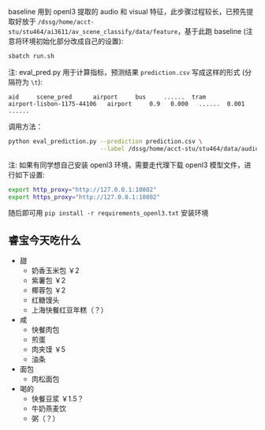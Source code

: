 baseline 用到 openl3 提取的 audio 和 visual 特征，此步骤过程较长，已预先提取好放于 `/dssg/home/acct-stu/stu464/ai3611/av_scene_classify/data/feature`，基于此跑 baseline (注意将环境初始化部分改成自己的设置):

```bash
sbatch run.sh
```

注: eval_pred.py 用于计算指标，预测结果 `prediction.csv` 写成这样的形式 (分隔符为 `\t`):
```
aid     scene_pred      airport     bus     ......  tram
airport-lisbon-1175-44106   airport     0.9   0.000   ......  0.001
......
```
调用方法：
```bash
python eval_prediction.py --prediction prediction.csv \
                          --label /dssg/home/acct-stu/stu464/data/audio_visual_scenes/evaluation_setup/fold1_evaluate.csv
```

注: 如果有同学想自己安装 openl3 环境，需要走代理下载 openl3 模型文件，进行如下设置:
```bash
export http_proxy="http://127.0.0.1:10802"
export https_proxy="http://127.0.0.1:10802"
```
随后即可用 `pip install -r requirements_openl3.txt` 安装环境

## 睿宝今天吃什么

- 甜
  - 奶香玉米包 ￥2
  - 紫薯包 ￥2
  - 椰蓉包 ￥2
  - 红糖馒头
  - 上海快餐红豆年糕（？）
- 咸
  - 快餐肉包
  - 煎蛋
  - 肉夹馍 ￥5
  - 油条
- 面包
  - 肉松面包
- 喝的
  - 快餐豆浆 ￥1.5？
  - 牛奶燕麦饮
  - 粥（？）
